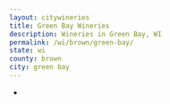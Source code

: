 ```yaml
---
layout: citywineries
title: Green Bay Wineries
description: Wineries in Green Bay, WI
permalink: /wi/brown/green-bay/
state: wi
county: brown
city: green bay
---
```

-
